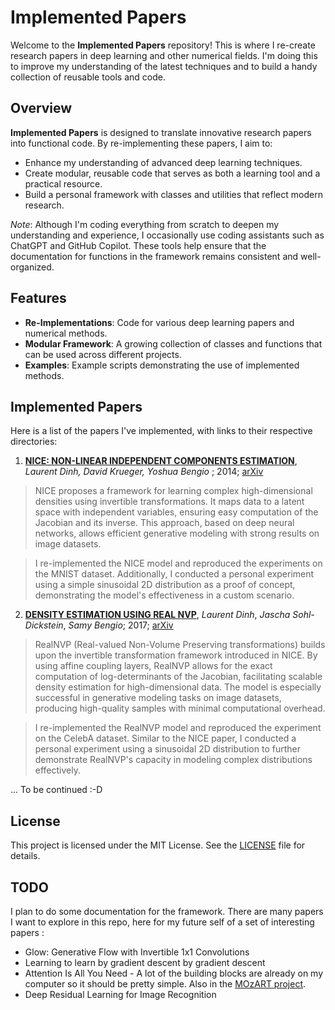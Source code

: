 # Implemented Papers

Welcome to the **Implemented Papers** repository! This is where I re-create research papers in deep learning and other numerical fields. I'm doing this to improve my understanding of the latest techniques and to build a handy collection of reusable tools and code.

## Overview

**Implemented Papers** is designed to translate innovative research papers into functional code. By re-implementing these papers, I aim to:

- Enhance my understanding of advanced deep learning techniques.
- Create modular, reusable code that serves as both a learning tool and a practical resource.
- Build a personal framework with classes and utilities that reflect modern research.

*Note*: Although I'm coding everything from scratch to deepen my understanding and experience, I occasionally use coding assistants such as ChatGPT and GitHub Copilot. These tools help ensure that the documentation for functions in the framework remains consistent and well-organized.

## Features

- **Re-Implementations**: Code for various deep learning papers and numerical methods.
- **Modular Framework**: A growing collection of classes and functions that can be used across different projects.
- **Examples**: Example scripts demonstrating the use of implemented methods.

## Implemented Papers

Here is a list of the papers I've implemented, with links to their respective directories:

1. **[NICE: NON-LINEAR INDEPENDENT COMPONENTS
ESTIMATION](papers/nice)**, *Laurent Dinh, David Krueger, Yoshua Bengio* ; 2014; [arXiv](https://arxiv.org/pdf/1410.8516) 
> NICE proposes a framework for learning complex high-dimensional densities using invertible transformations. It maps data to a latent space with independent variables, ensuring easy computation of the Jacobian and its inverse. This approach, based on deep neural networks, allows efficient generative modeling with strong results on image datasets.

> I re-implemented the NICE model and reproduced the experiments on the MNIST dataset. Additionally, I conducted a personal experiment using a simple sinusoidal 2D distribution as a proof of concept, demonstrating the model's effectiveness in a custom scenario.

2.  **[DENSITY ESTIMATION USING REAL NVP](papers/real_nvp/)**, *Laurent Dinh*, *Jascha Sohl-Dickstein*, *Samy Bengio*; 2017; [arXiv](https://arxiv.org/pdf/1605.08803)
> RealNVP (Real-valued Non-Volume Preserving transformations) builds upon the invertible transformation framework introduced in NICE. By using affine coupling layers, RealNVP allows for the exact computation of log-determinants of the Jacobian, facilitating scalable density estimation for high-dimensional data. The model is especially successful in generative modeling tasks on image datasets, producing high-quality samples with minimal computational overhead.

> I re-implemented the RealNVP model and reproduced the experiment on the CelebA dataset. Similar to the NICE paper, I conducted a personal experiment using a sinusoidal 2D distribution to further demonstrate RealNVP's capacity in modeling complex distributions effectively. 

... To be continued :-D

## License

This project is licensed under the MIT License. See the [LICENSE](LICENSE) file for details.

## TODO

I plan to do some documentation for the framework. There are many papers I want to explore in this repo, here for my future self of a set of interesting papers :
- Glow: Generative Flow with Invertible 1x1 Convolutions
- Learning to learn by gradient descent by gradient descent
- Attention Is All You Need - A lot of the building blocks are already on my computer so it should be pretty simple. Also in the [MOzART project](https://github.com/julienbrandoit/INFO8010---MOZART---Generating-Music-with-Transformers).
- Deep Residual Learning for Image Recognition